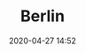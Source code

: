 ---
layout: post
title: Berlin
date: 2020-04-27 14:52
published: false
header_feature_image:
caption:
tags:    # use [tag1,tag2]
---